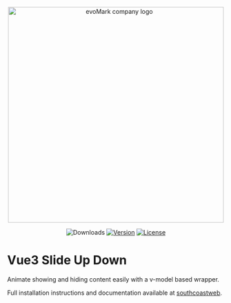 <p align="center">
    <a href="https://evomark.co.uk" target="_blank" alt="Link to evoMark's website">
        <picture>
          <source media="(prefers-color-scheme: dark)" srcset="https://evomark.co.uk/wp-content/uploads/static/evomark-logo--dark.svg">
          <source media="(prefers-color-scheme: light)" srcset="https://evomark.co.uk/wp-content/uploads/static/evomark-logo--light.svg">
          <img alt="evoMark company logo" src="https://evomark.co.uk/wp-content/uploads/static/evomark-logo--light.svg" width="500">
        </picture>
    </a>
</p>

<p align="center">
  <img src="https://img.shields.io/npm/dm/vue3-slide-up-down.svg" alt="Downloads"></a>
  <a href="https://www.npmjs.com/package/vue3-slide-up-down"><img src="https://img.shields.io/npm/v/vue3-slide-up-down.svg" alt="Version"></a>
  <a href="https://github.com/craigrileyuk/vue3-slide-up-down/blob/main/LICENSE"><img src="https://img.shields.io/npm/l/vue3-slide-up-down.svg" alt="License"></a>
</p>

# Vue3 Slide Up Down

Animate showing and hiding content easily with a v-model based wrapper.

Full installation instructions and documentation available at [southcoastweb](https://southcoastweb.co.uk/open-source-software/vue-3-slide-up-down/).
